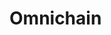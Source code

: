 # Omnichain

<!-- #### What everyone needs to know

* A project can store splits for an arbitrary number of groups, such as for payout distributions or for reserved token distributions.
* A split can specify an address, a Juicebox project, a contract that adheres to the [`IJBSplitHook`](/docs/v4/api/core/interfaces/IJBSplitHook.md) interface, or the address that calls the transaction to distribute payouts or reserved tokens as its recipient.
* By default, splits can be changed at any time for any ruleset configuration. A project's owner can also independently lock a split to a ruleset configuration for a customizable duration.

#### What you'll want to know if you're building

* Splits can be set for a ruleset configuration during the [`JBController.launchProjectFor(...)`](/docs/v4/api/core/contracts/JBController.md#launchprojectfor), [`JBController.queueRulesetsOf(...)`](/docs/v4/api/core/contracts/JBController.md#queuerulesetsof), or [`JBController.launchRulesetsFor(...)`](/docs/v4/api/core/contracts/JBController.md#launchrulesetsfor) transactions, or separately using [`JBController.setSplitGroupsOf(...)`](/docs/v4/api/core/contracts/JBController.md#setsplitgroupsof). -->


